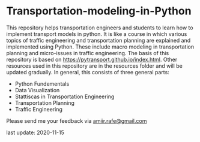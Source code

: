 # Transportation-modeling-in-Python
This repository helps transportation engineers and students to learn how to implement transport models in python. It is like a course in which various topics of traffic engineering and transportation planning are explained and implemented using Python. These include macro modeling in transportation planning and micro-issues in traffic engineering. The basis of this repository is based on https://pytransport.github.io/index.html. Other resources used in this repository are in the resources folder and will be updated gradually.
In general, this consists of three general parts:
- Python Fundementals 
- Data Visualization
- Stattiscas in Transportation Engineering
- Transportation Planning 
- Traffic Engineering

Please send me your feedback via amiir.rafe@gmail.com

last update: 2020-11-15
